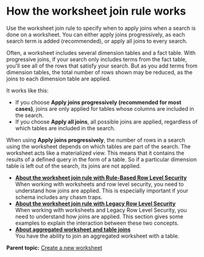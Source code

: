 # How the worksheet join rule works

Use the worksheet join rule to specify when to apply joins when a search is done on a worksheet. You can either apply joins progressively, as each search term is added \(recommended\), or apply all joins to every search.

Often, a worksheet includes several dimension tables and a fact table. With progressive joins, if your search only includes terms from the fact table, you'll see all of the rows that satisfy your search. But as you add terms from dimension tables, the total number of rows shown may be reduced, as the joins to each dimension table are applied.

It works like this:

-   If you choose **Apply joins progressively \(recommended for most cases\)**, joins are only applied for tables whose columns are included in the search.
-   If you choose **Apply all joins**, all possible joins are applied, regardless of which tables are included in the search.

When using **Apply joins progressively**, the number of rows in a search using the worksheet depends on which tables are part of the search. The worksheet acts like a materialized view. This means that it contains the results of a defined query in the form of a table. So if a particular dimension table is left out of the search, its joins are not applied.

-   **[About the worksheet join rule with Rule-Based Row Level Security](../../admin/worksheets/joins_and_RLS_rule_based.html)**  
When working with worksheets and row level security, you need to understand how joins are applied. This is especially important if your schema includes any chasm traps.
-   **[About the worksheet join rule with Legacy Row Level Security](../../admin/worksheets/joins_and_row_level_security.html)**  
When working with worksheets and Legacy Row Level Security, you need to understand how joins are applied. This section gives some examples to explain the interaction between these two concepts.
-   **[About aggregated worksheet and table joins](../../admin/poc_features/about_aggregated_ws_and_table_joins.html)**  
You have the ability to join an aggregated worksheet with a table.

**Parent topic:** [Create a new worksheet](../../admin/worksheets/worksheet_create.html)

